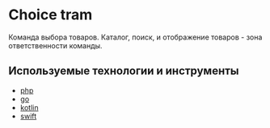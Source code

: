 # Choice tram

Команда выбора товаров. Каталог, поиск, и отображение товаров - зона ответственности команды. 


## Используемые технологии и инструменты

* [php](tech/php.md)
* [go](tech/go.md)
* [kotlin](tech/kotlin.md)
* [swift](tech/swift.md)